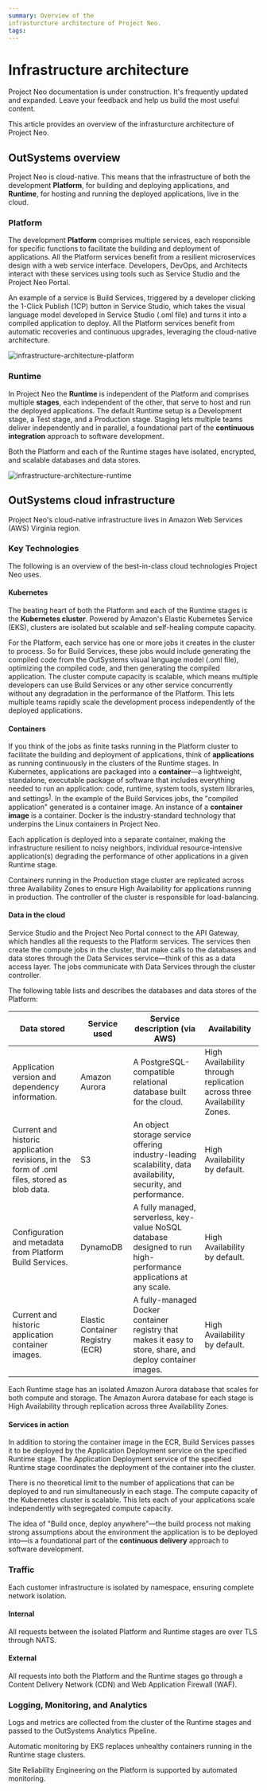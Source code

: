 ```yaml
---
summary: Overview of the
infrasturcture architecture of Project Neo.
tags: 
---
```


# Infrastructure architecture

<div class="info" markdown="1">

Project Neo documentation is under construction. It's frequently updated and expanded. Leave your feedback and help us build the most useful content.

</div>

This article provides an overview of the
infrasturcture architecture of Project Neo.

## OutSystems overview
Project Neo is cloud-native. This means that the infrastructure of both the development **Platform**, for building and deploying applications, and **Runtime**, for hosting and running the deployed applications, live in the cloud. 

### Platform 
The development **Platform** comprises multiple services, each responsible for specific functions to facilitate the building and deployment of applications. All the Platform services benefit from a resilient microservices design with a web service interface. Developers, DevOps, and Architects interact with these services using tools such as Service Studio and the Project Neo Portal.

An example of a service is Build Services, triggered by a developer clicking the 1-Click Publish (1CP) button in Service Studio, which takes the visual language model developed in Service Studio (.oml file) and turns it into a compiled application to deploy. All the Platform services benefit from automatic recoveries and continuous upgrades, leveraging the cloud-native architecture.


![infrastructure-architecture-platform](images/infrastructure-architecture-platform.png "Platform")

### Runtime
In Project Neo the **Runtime** is independent of the Platform and comprises multiple **stages**, each independent of the other, that serve to host and run the deployed applications. The default Runtime setup is a Development stage, a Test stage, and a Production stage. Staging lets multiple teams deliver independently and in parallel, a foundational part of the **continuous integration** approach to software development.

Both the Platform and each of the Runtime stages have isolated, encrypted, and scalable databases and data stores.

![infrastructure-architecture-runtime](images/infrastructure-architecture-runtime.png "Platform")

## OutSystems cloud infrastructure
Project Neo's cloud-native infrastructure lives in Amazon Web Services (AWS) Virginia region.

### Key Technologies
The following is an overview of the best-in-class cloud technologies Project Neo uses.

#### Kubernetes
 The beating heart of both the Platform and each of the Runtime stages is the **Kubernetes cluster**. Powered by Amazon's Elastic Kubernetes Service (EKS), clusters are isolated but scalable and self-healing compute capacity.

For the Platform, each service has one or more jobs it creates in the cluster to process. So for Build Services, these jobs would include generating the compiled code from the OutSystems visual language model (.oml file), optimizing the compiled code, and then generating the compiled application. The cluster compute capacity is scalable, which means multiple developers can use Build Services or any other service concurrently without any degradation in the performance of the Platform. This lets multiple teams rapidly scale the development process independently of the deployed applications.

#### Containers
If you think of the jobs as finite tasks running in the Platform cluster to facilitate the building and deployment of applications, think of **applications** as running continuously in the clusters of the Runtime stages. In Kubernetes, applications are packaged into a **container**—a lightweight, standalone, executable package of software that includes everything needed to run an application: code, runtime, system tools, system libraries, and settings<sup>[1](https://www.docker.com/resources/what-container)</sup>. In the example of the Build Services jobs, the "compiled application" generated is a container image. An instance of a **container image** is a container. Docker is the industry-standard technology that underpins the Linux containers in Project Neo.

Each application is deployed into a separate container, making the infrastructure resilient to noisy neighbors, individual resource-intensive application(s) degrading the performance of other applications in a given Runtime stage.

Containers running in the Production stage cluster are replicated across three Availability Zones to ensure High Availability for applications running in production. The controller of the cluster is responsible for load-balancing.

#### Data in the cloud
Service Studio and the Project Neo Portal connect to the API Gateway, which handles all the requests to the Platform services. The services then create the compute jobs in the cluster, that make calls to the databases and data stores through the Data Services service—think of this as a data access layer. The jobs communicate with Data Services through the cluster controller.

The following table lists and describes the databases and data stores of the Platform: 

| Data stored | Service used | Service description (via AWS) | Availability |
| - | - | - | - |
| Application version and dependency information. | Amazon Aurora | A PostgreSQL-compatible relational database built for the cloud. | High Availability through replication across three Availability Zones. |
| Current and historic application revisions, in the form of .oml files, stored as blob data. | S3 | An object storage service offering industry-leading scalability, data availability, security, and performance. | High Availability by default. |
| Configuration and metadata from Platform Build Services. | DynamoDB | A fully managed, serverless, key-value NoSQL database designed to run high-performance applications at any scale. | High Availability by default. |
| Current and historic application container images. | Elastic Container Registry (ECR) | A fully-managed Docker container registry that makes it easy to store, share, and deploy container images. | High Availability by default. |

Each Runtime stage has an isolated Amazon Aurora database that scales for both compute and storage. The Amazon Aurora database for each stage is High Availability through replication across three Availability Zones.

#### Services in action
In addition to storing the container image in the ECR, Build Services passes it to be deployed by the Application Deployment service on the specified Runtime stage. The Application Deployment service of the specified Runtime stage coordinates the deployment of the container into the cluster.

There is no theoretical limit to the number of applications that can be deployed to and run simultaneously in each stage. The compute capacity of the Kubernetes cluster is scalable. This lets each of your applications scale independently with segregated compute capacity.

The idea of "Build once, deploy anywhere"—the build process not making strong assumptions about the environment the application is to be deployed into—is a foundational part of the **continuous delivery** approach to software development.

### Traffic
Each customer infrastructure is isolated by namespace, ensuring complete network isolation. 

#### Internal
All requests between the isolated Platform and Runtime stages are over TLS through NATS. 

#### External
All requests into both the Platform and the Runtime stages go through a Content Delivery Network (CDN) and Web Application Firewall (WAF).

### Logging, Monitoring, and Analytics
Logs and metrics are collected from the cluster of the Runtime stages and passed to the OutSystems Analytics Pipeline.

Automatic monitoring by EKS replaces unhealthy containers running in the Runtime stage clusters.

Site Reliability Engineering on the Platform is supported by automated monitoring.
